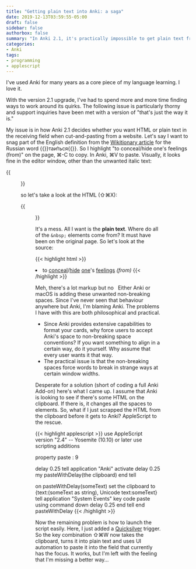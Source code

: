 ```yaml
---
title: "Getting plain text into Anki: a saga"
date: 2019-12-13T03:59:55-05:00
draft: false
sidebar: false
authorbox: false
summary: "In Anki 2.1, it's practically impossible to get plain text from the web into note fields. A solution (on macOS, at least)..."
categories:
- Anki
tags:
- programming
- applescript
---
```


I've used Anki for many years as a core piece of my language learning. I love it.

With the version 2.1 upgrade, I've had to spend more and more time finding ways to work around its quirks. The following issue is particularly thorny and support inquiries have been met with a version of "that's just the way it is."

My issue is in how Anki 2.1 decides whether you want HTML or plain text in the receiving field when cut-and-pasting from a website. Let's say I want to snag part of the English definition from the [Wikitionary article](https://en.wiktionary.org/wiki/%D1%82%D0%B0%D0%B8%D1%82%D1%8C%D1%81%D1%8F#Russian) for the Russian word {{<russian>}}таи́ться{{</russian>}}. So I highlight "to conceal/hide one's feelings (from)" on the page, ⌘-C to copy. In Anki, ⌘V to paste. Visually, it looks fine in the editor window, other than the unwanted italic text:

{{<figure src="/images/2019/12/13/img1.png" >}}

so let's take a look at the HTML (⇧⌘X):


{{<figure src="/images/2019/12/13/img2.png" >}}

It's a mess. All I want is the **plain text**. Where do all of the `&nbsp;` elements come from? It must have been on the original page. So let's look at the source:

{{< highlight html >}}
<li>to <a href="/wiki/conceal" title="conceal">conceal</a>/<a href="/wiki/hide" title="hide">hide</a> <a href="/wiki/one" title="one">one</a>'s <a href="/wiki/feeling" title="feeling">feelings</a> <i>(from)</i>
{{< /highlight >}}

Meh, there's a lot markup but no &nbsp; Either Anki or macOS is adding these unwanted non-breaking spaces. Since I've never seen that behaviour anywhere but Anki, I'm blaming Anki. The problems I have with this are both philosophical and practical.

- Since Anki provides extensive capabilities to format your cards, why force users to accept Anki's space to non-breaking space conventions? If you want something to align in a certain way, do it yourself. Why assume that every user wants it that way.
- The practical issue is that the non-breaking spaces force words to break in strange ways at certain window widths.

Desperate for a solution (short of coding a full Anki Add-on) here's what I came up. I assume that Anki is looking to see if there's some HTML on the clipboard. If there is, it changes all the spaces to &nbsp; elements. So, what if I just scrapped the HTML from the clipboard before it gets to Anki? AppleScript to the rescue.

{{< highlight applescript >}}
use AppleScript version "2.4" -- Yosemite (10.10) or later
use scripting additions

property paste : 9

delay 0.25
tell application "Anki"
	activate
	delay 0.25
	my pasteWithDelay(the clipboard)
end tell

on pasteWithDelay(someText)
	set the clipboard to {text:(someText as string), Unicode text:someText}
	tell application "System Events"
		key code paste using command down
		delay 0.25
	end tell
end pasteWithDelay
{{< /highlight >}}

Now the remaining problem is how to launch the script easily. Here, I just added a [Quicksilver](https://qsapp.com/) trigger. So the key combination ⇧⌘W now takes the clipboard, turns it into plain text and uses UI automation to paste it into the field that currently has the focus. It works, but I'm left with the feeling that I'm missing a better way...
